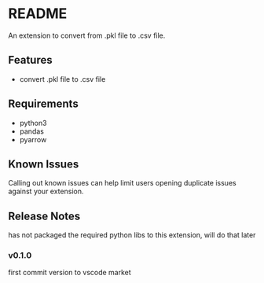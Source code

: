 # README

An extension to convert from .pkl file to .csv file.

## Features

- convert .pkl file to .csv file

## Requirements

- python3
- pandas
- pyarrow


## Known Issues

Calling out known issues can help limit users opening duplicate issues against your extension.

## Release Notes

has not packaged the required python libs to this extension, will do that later

### v0.1.0

first commit version to vscode market